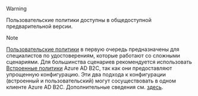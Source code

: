 >[!WARNING]
> Пользовательские политики доступны в общедоступной предварительной версии.

>[!NOTE]
> [Пользовательские политики](..\articles\active-directory-b2c\active-directory-b2c-overview-custom.md#custom-policies) в первую очередь предназначены для специалистов по удостоверениям, которые работают со сложными сценариями.  Для большинства сценариев рекомендуется использовать [Встроенные политики](..\articles\active-directory-b2c\active-directory-b2c-overview-custom.md) Azure AD B2C, так как они предоставляют упрощенную конфигурацию. Эти два подхода к конфигурации (встроенный и пользовательский) могут сосуществовать в одном клиенте Azure AD B2C. Дополнительные сведения см. [здесь](..\articles\active-directory-b2c\active-directory-b2c-overview-custom.md).
